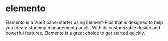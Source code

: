 # elemento
Elemento is a Vue3 panel starter using Element-Plus that is designed to help you create stunning management panels. With its customizable design and powerful features, Elemento is a great choice to get started quickly.
